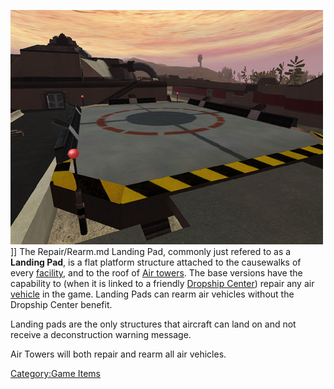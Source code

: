![](images/PSScreenShot0310.jpg "fig:PSScreenShot0310.jpg")\]\] The
Repair/Rearm.md Landing Pad, commonly just refered to as a **Landing Pad**,
is a flat platform structure attached to the causewalks of every
[facility](../locations/Facilities.md), and to the roof of [Air
towers](../locations/Air_tower.md). The base versions have the capability to
(when it is linked to a friendly [Dropship
Center](../locations/Dropship_Center.md)) repair any air
[vehicle](category:_Vehicles.md) in the game. Landing Pads can rearm
air vehicles without the Dropship Center benefit.

Landing pads are the only structures that aircraft can land on and not
receive a deconstruction warning message.

Air Towers will both repair and rearm all air vehicles.

[Category:Game Items](Category:Game_Items.md)
